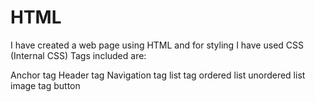 # HTML
I have created a web page using HTML and for styling I have used CSS (Internal CSS) Tags included are:

Anchor tag
Header tag
Navigation tag
list tag
ordered list
unordered list
image tag
button
